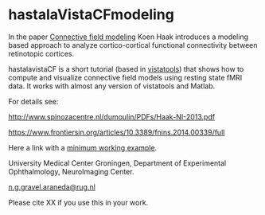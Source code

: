 # hastalaVistaCFmodeling

  
In the paper [Connective field modeling](http://www.ncbi.nlm.nih.gov/pubmed/23110879) Koen Haak introduces a modeling based approach to analyze cortico-cortical functional connectivity between retinotopic cortices. 

hastalavistaCF is a short tutorial (based in [vistatools](http://white.stanford.edu/newlm/index.php/MrVista)) that shows how to compute and visualize connective field models using resting state fMRI data. It works with almost any version of vistatools and Matlab.


For details see:  

http://www.spinozacentre.nl/dumoulin/PDFs/Haak-NI-2013.pdf

https://www.frontiersin.org/articles/10.3389/fnins.2014.00339/full


Here a link with a [minimum working example](https://drive.google.com/drive/folders/1zI58dCh4KGFACPpYfNOeFDdFD_OZ_Qpv?usp=sharing).


University Medical Center Groningen, Department of Experimental Ophthalmology, NeuroImaging Center.
  
n.g.gravel.araneda@rug.nl
  
Please cite XX if you use this in your work.
  
